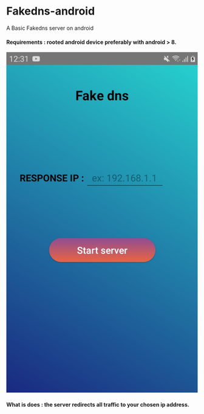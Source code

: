 # Fakedns-android
A Basic Fakedns server on android
<br/>
#### Requirements : rooted android device preferably with android > 8.

![Screenshot](screen.jpg)

#### What is does : the server redirects all traffic to your chosen ip address.
